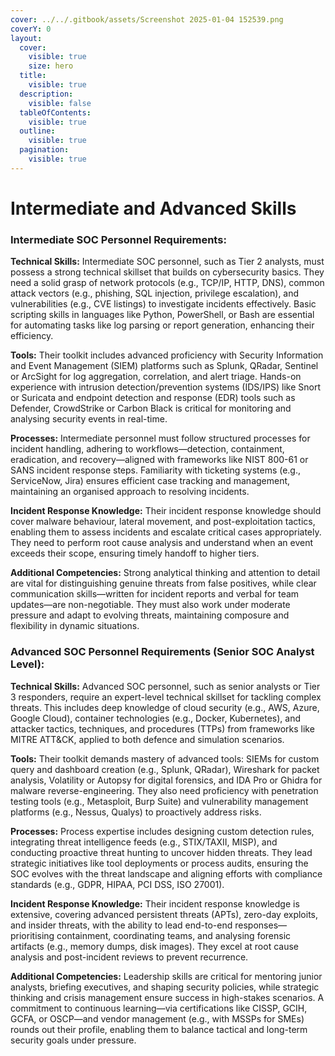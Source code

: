 ```yaml
---
cover: ../../.gitbook/assets/Screenshot 2025-01-04 152539.png
coverY: 0
layout:
  cover:
    visible: true
    size: hero
  title:
    visible: true
  description:
    visible: false
  tableOfContents:
    visible: true
  outline:
    visible: true
  pagination:
    visible: true
---
```


# Intermediate and Advanced Skills

### Intermediate SOC Personnel Requirements:

**Technical Skills:** Intermediate SOC personnel, such as Tier 2 analysts, must possess a strong technical skillset that builds on cybersecurity basics. They need a solid grasp of network protocols (e.g., TCP/IP, HTTP, DNS), common attack vectors (e.g., phishing, SQL injection, privilege escalation), and vulnerabilities (e.g., CVE listings) to investigate incidents effectively. Basic scripting skills in languages like Python, PowerShell, or Bash are essential for automating tasks like log parsing or report generation, enhancing their efficiency.&#x20;

**Tools:** Their toolkit includes advanced proficiency with Security Information and Event Management (SIEM) platforms such as Splunk, QRadar, Sentinel or ArcSight for log aggregation, correlation, and alert triage. Hands-on experience with intrusion detection/prevention systems (IDS/IPS) like Snort or Suricata and endpoint detection and response (EDR) tools such as Defender, CrowdStrike or Carbon Black is critical for monitoring and analysing security events in real-time.&#x20;

**Processes:** Intermediate personnel must follow structured processes for incident handling, adhering to workflows—detection, containment, eradication, and recovery—aligned with frameworks like NIST 800-61 or SANS incident response steps. Familiarity with ticketing systems (e.g., ServiceNow, Jira) ensures efficient case tracking and management, maintaining an organised approach to resolving incidents.&#x20;

**Incident Response Knowledge:** Their incident response knowledge should cover malware behaviour, lateral movement, and post-exploitation tactics, enabling them to assess incidents and escalate critical cases appropriately. They need to perform root cause analysis and understand when an event exceeds their scope, ensuring timely handoff to higher tiers.&#x20;

**Additional Competencies:** Strong analytical thinking and attention to detail are vital for distinguishing genuine threats from false positives, while clear communication skills—written for incident reports and verbal for team updates—are non-negotiable. They must also work under moderate pressure and adapt to evolving threats, maintaining composure and flexibility in dynamic situations.&#x20;

### Advanced SOC Personnel Requirements (Senior SOC Analyst Level):

**Technical Skills:** Advanced SOC personnel, such as senior analysts or Tier 3 responders, require an expert-level technical skillset for tackling complex threats. This includes deep knowledge of cloud security (e.g., AWS, Azure, Google Cloud), container technologies (e.g., Docker, Kubernetes), and attacker tactics, techniques, and procedures (TTPs) from frameworks like MITRE ATT\&CK, applied to both defence and simulation scenarios.&#x20;

**Tools:** Their toolkit demands mastery of advanced tools: SIEMs for custom query and dashboard creation (e.g., Splunk, QRadar), Wireshark for packet analysis, Volatility or Autopsy for digital forensics, and IDA Pro or Ghidra for malware reverse-engineering. They also need proficiency with penetration testing tools (e.g., Metasploit, Burp Suite) and vulnerability management platforms (e.g., Nessus, Qualys) to proactively address risks.&#x20;

**Processes:** Process expertise includes designing custom detection rules, integrating threat intelligence feeds (e.g., STIX/TAXII, MISP), and conducting proactive threat hunting to uncover hidden threats. They lead strategic initiatives like tool deployments or process audits, ensuring the SOC evolves with the threat landscape and aligning efforts with compliance standards (e.g., GDPR, HIPAA, PCI DSS, ISO 27001).&#x20;

**Incident Response Knowledge:** Their incident response knowledge is extensive, covering advanced persistent threats (APTs), zero-day exploits, and insider threats, with the ability to lead end-to-end responses—prioritising containment, coordinating teams, and analysing forensic artifacts (e.g., memory dumps, disk images). They excel at root cause analysis and post-incident reviews to prevent recurrence.&#x20;

**Additional Competencies:** Leadership skills are critical for mentoring junior analysts, briefing executives, and shaping security policies, while strategic thinking and crisis management ensure success in high-stakes scenarios. A commitment to continuous learning—via certifications like CISSP, GCIH, GCFA, or OSCP—and vendor management (e.g., with MSSPs for SMEs) rounds out their profile, enabling them to balance tactical and long-term security goals under pressure.
